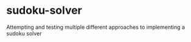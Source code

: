 # sudoku-solver
Attempting and testing multiple different approaches to implementing a sudoku solver
